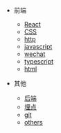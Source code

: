 - 前端

  - [React](react.md)
  - [CSS](css.md)
  - [http](http.md)
  - [javascript](javascript.md)
  - [wechat](wechat.md)
  - [typescript](typescript.md)
  - [html](html.md)

- 其他

  - [后端](backend.md)
  - [埋点](track.md)
  - [git](git.md)
  - [others](others.md)
